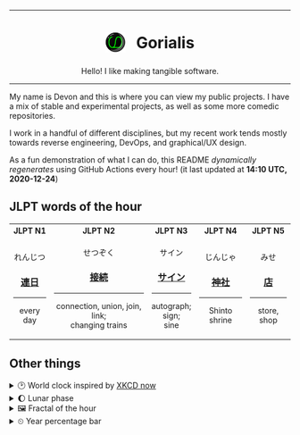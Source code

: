 ***

<h1 align="center">
<sub>
    <img src="readme/resources/avatar.png" height="36">
</sub>
&nbsp;
Gorialis
</h1>
<p align="center">
Hello! I like making tangible software.
</p>

***

My name is Devon and this is where you can view my public projects. I have a mix of stable and experimental projects, as well as some more comedic repositories.

I work in a handful of different disciplines, but my recent work tends mostly towards reverse engineering, DevOps, and graphical/UX design.

As a fun demonstration of what I can do, this README *dynamically regenerates* using GitHub Actions every hour! (it last updated at **14:10 UTC, 2020-12-24**)

<h2>JLPT words of the hour</h2>
<table>
    <tr>
        <th>JLPT N1</th>
        <th>JLPT N2</th>
        <th>JLPT N3</th>
        <th>JLPT N4</th>
        <th>JLPT N5</th>
    </tr>
    <tr>
        <td>
            <p align="center">れんじつ</p>
            <h3 align="center"><b><a href="https://jisho.org/search/%E9%80%A3%E6%97%A5">連日</a></b></h3>
            <hr>
            <p align="center">every day</p>
        </td>
        <td>
            <p align="center">せつぞく</p>
            <h3 align="center"><b><a href="https://jisho.org/search/%E6%8E%A5%E7%B6%9A">接続</a></b></h3>
            <hr>
            <p align="center">connection,<wbr> union,<wbr> join,<wbr> link;<br> changing trains</p>
        </td>
        <td>
            <p align="center">サイン</p>
            <h3 align="center"><b><a href="https://jisho.org/search/%E3%82%B5%E3%82%A4%E3%83%B3">サイン</a></b></h3>
            <hr>
            <p align="center">autograph;<br> sign;<br> sine</p>
        </td>
        <td>
            <p align="center">じんじゃ</p>
            <h3 align="center"><b><a href="https://jisho.org/search/%E7%A5%9E%E7%A4%BE">神社</a></b></h3>
            <hr>
            <p align="center">Shinto shrine</p>
        </td>
        <td>
            <p align="center">みせ</p>
            <h3 align="center"><b><a href="https://jisho.org/search/%E5%BA%97">店</a></b></h3>
            <hr>
            <p align="center">store,<wbr> shop</p>
        </td>
    </tr>
</table>

<h2>Other things</h2>
<details>
<summary>🕑  World clock inspired by <a href="https://xkcd.com/now">XKCD now</a></summary>

> <img src="generated/now.png" width="512">

</details>
<details>
<summary>🌔 Lunar phase</summary>

The moon is approximately 35.61% through its phase (Waxing Gibbous).

</details>
<details>
<summary>&#x1f5bc; Fractal of the hour</summary>

> <img src="generated/fractal.png" width="512">

</details>
<details>
<summary>&#x23f2; Year percentage bar</summary>
<pre><code>2020 [███████████████████▁] 97.98%</code></pre>
</details>
